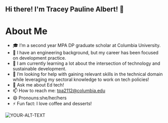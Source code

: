 ## Hi there! I'm Tracey Pauline Albert! 👋
# About Me
- 🎓 I’m a second year MPA DP graduate scholar at Columbia University.
- 🤖 I have an engineering background, but my career has been focused on development practice.
- 🌱 I am currently learning a lot about the intersection of technology and sustainable development.
- 🤔 I’m looking for help with gaining relevant skills in the technical domain while leveraging my sectoral knowledge to work on tech policies!
- 💬 Ask me about Ed tech!
- 📫 How to reach me: tpa2112@columbia.edu
- 😄 Pronouns:she/her/hers
- ⚡ Fun fact: I love coffee and desserts!
  
</picture>
 <source media="(prefers-color-scheme: dark)"srcset="https://assets.bonappetit.com/photos/5c366551f212512d0e6cefd0/16:9/w_2560%2Cc_limit/Basically-Coffee-0219-03.jpg)">
 <source media="(prefers-color-scheme: light" srcset="https://www.thespruceeats.com/thmb/ZYbtQjvX3CIb_1KlAUNK7l13g08=/6016x4016/filters:fill(auto,1)/rustic-homemade-dark-chocolate-936924800-5af8785c8023b90036231feb.jpg">
 <img alt="YOUR-ALT-TEXT" src="https://www.cuppabean.com/wp-content/uploads/2020/11/coffee-mocha.jpg">
</picture> 
